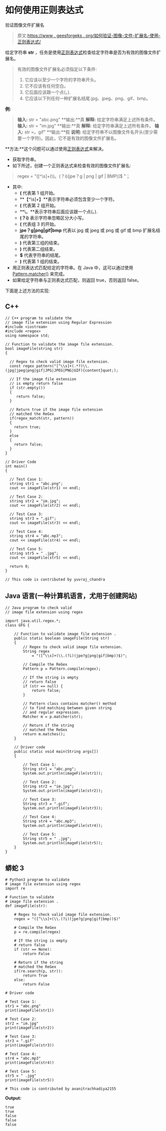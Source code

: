 # 如何使用正则表达式

验证图像文件扩展名

> 原文:[https://www . geesforgeks . org/如何验证-图像-文件-扩展名-使用-正则表达式/](https://www.geeksforgeeks.org/how-to-validate-image-file-extension-using-regular-expression/)

给定字符串 **str** ，任务是使用[正则表达式](https://www.geeksforgeeks.org/write-regular-expressions/)检查给定字符串是否为有效的图像文件扩展名。

> 有效的图像文件扩展名必须指定以下条件:
> 
> 1.  它应该以至少一个字符的字符串开头。
> 2.  它不应该有任何空白。
> 3.  它后面应该跟一个点(。).
> 4.  它应该以下列任何一种扩展名结尾:jpg、jpeg、png、gif、bmp。

**例:**

> **输入:** str = "abc.png"
> **输出:**真
> **解释:**
> 给定字符串满足上述所有条件。
> **输入:** str = "im.jpg"
> **输出:**真
> **解释:**
> 给定字符串满足上述所有条件。
> **输入:** str =。gif"
> **输出:**假
> **说明:**
> 给定字符串不以图像文件名开头(至少需要一个字符)。因此，它不是有效的图像文件扩展名。

**方法:**这个问题可以通过使用[正则表达式](https://www.geeksforgeeks.org/write-regular-expressions/)来解决。

*   获取字符串。
*   如下所述，创建一个正则表达式来检查有效的图像文件扩展名:

> regex = "([^\\s]+(\\)。(？i)(jpe？g | png | gif | BMP)]$ "；

*   其中:
    *   **(** 代表第 1 组开始。
    *   **【^\\s]+】**表示字符串必须包含至少一个字符。
    *   **(** 代表第 2 组开始。
    *   **\\。**表示字符串后面应该跟一个点(。).
    *   **(？i)** 表示字符串忽略区分大小写。
    *   **(** 代表组 3 的开始。
    *   **jpe？g|png|gif|bmp** 代表以 jpg 或 jpeg 或 png 或 gif 或 bmp 扩展名结尾的字符串。
    *   **)** 代表第三组的结束。
    *   **)** 代表第二组结束。
    *   **$** 代表字符串的结尾。
    *   **)** 代表第 1 组的结束。
*   用正则表达式匹配给定的字符串。在 Java 中，这可以通过使用 [Pattern.matcher()](https://www.geeksforgeeks.org/matcher-pattern-method-in-java-with-examples/) 来完成。
*   如果给定字符串与正则表达式匹配，则返回 true，否则返回 false。

下面是上述方法的实现:

## C++

```
// C++ program to validate the
// image file extension using Regular Expression
#include <iostream>
#include <regex>
using namespace std;

// Function to validate the image file extension.
bool imageFile(string str)
{

  // Regex to check valid image file extension.
  const regex pattern("[^\\s]+(.*?)\\.(jpg|jpeg|png|gif|JPG|JPEG|PNG|GIF){content}quot;);

  // If the image file extension
  // is empty return false
  if (str.empty())
  {
     return false;
  }

  // Return true if the image file extension
  // matched the ReGex
  if(regex_match(str, pattern))
  {
    return true;
  }
  else
  {
    return false;
  }
}

// Driver Code
int main()
{

  // Test Case 1:
  string str1 = "abc.png";
  cout << imageFile(str1) << endl;

  // Test Case 2:
  string str2 = "im.jpg";
  cout << imageFile(str2) << endl;

  // Test Case 3:
  string str3 = ".gif";
  cout << imageFile(str3) << endl;

  // Test Case 4:
  string str4 = "abc.mp3";
  cout << imageFile(str4) << endl;

  // Test Case 5:
  string str5 = " .jpg";
  cout << imageFile(str5) << endl;

  return 0;
}

// This code is contributed by yuvraj_chandra
```

## Java 语言(一种计算机语言，尤用于创建网站)

```
// Java program to check valid
// image file extension using regex

import java.util.regex.*;
class GFG {

    // Function to validate image file extension .
    public static boolean imageFile(String str)
    {
        // Regex to check valid image file extension.
        String regex
            = "([^\\s]+(\\.(?i)(jpe?g|png|gif|bmp))$)";

        // Compile the ReGex
        Pattern p = Pattern.compile(regex);

        // If the string is empty
        // return false
        if (str == null) {
            return false;
        }

        // Pattern class contains matcher() method
        // to find matching between given string
        // and regular expression.
        Matcher m = p.matcher(str);

        // Return if the string
        // matched the ReGex
        return m.matches();
    }

    // Driver code
    public static void main(String args[])
    {

        // Test Case 1:
        String str1 = "abc.png";
        System.out.println(imageFile(str1));

        // Test Case 2:
        String str2 = "im.jpg";
        System.out.println(imageFile(str2));

        // Test Case 3:
        String str3 = ".gif";
        System.out.println(imageFile(str3));

        // Test Case 4:
        String str4 = "abc.mp3";
        System.out.println(imageFile(str4));

        // Test Case 5:
        String str5 = " .jpg";
        System.out.println(imageFile(str5));
    }
}
```

## 蟒蛇 3

```
# Python3 program to validate
# image file extension using regex
import re

# Function to validate
# image file extension . 
def imageFile(str):

    # Regex to check valid image file extension.
    regex = "([^\\s]+(\\.(?i)(jpe?g|png|gif|bmp))$)"

    # Compile the ReGex
    p = re.compile(regex)

    # If the string is empty
    # return false
    if (str == None):
        return False

    # Return if the string
    # matched the ReGex
    if(re.search(p, str)):
        return True
    else:
        return False

# Driver code

# Test Case 1:
str1 = "abc.png"
print(imageFile(str1))

# Test Case 2:
str2 = "im.jpg"
print(imageFile(str2))

# Test Case 3:
str3 = ".gif"
print(imageFile(str3))

# Test Case 4:
str4 = "abc.mp3"
print(imageFile(str4))

# Test Case 5:
str5 = " .jpg"
print(imageFile(str5))

# This code is contributed by avanitrachhadiya2155
```

**Output:** 

```
true
true
false
false
false
```